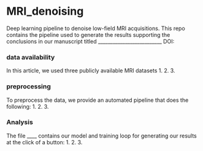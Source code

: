 # MRI_denoising
Deep learning pipeline to denoise low-field MRI acquisitions.
This repo contains the pipeline used to generate the results supporting the conclusions in our manuscript titled __________________________ DOI:

### data availability
In this article, we used three publicly available MRI datasets
1. 
2. 
3.

### preprocessing
To preprocess the data, we provide an automated pipeline that does the following:
1.
2.
3.

### Analysis
The file ____ contains our model and training loop for generating our results at the click of a button:
1. 
2.
3.
